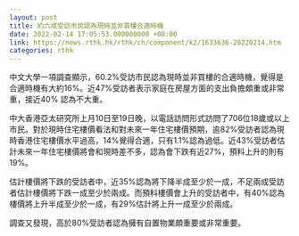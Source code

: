 ```yaml
---
layout: post
title: 約六成受訪市民認為現時並非買樓合適時機
date: 2022-02-14 17:05:53.000000000 +08:00
link: https://news.rthk.hk/rthk/ch/component/k2/1633636-20220214.htm
categories: rthk
---
```


中文大學一項調查顯示，60.2%受訪市民認為現時並非買樓的合適時機，覺得是合適時機有大約16%。近47%受訪者表示家庭在房屋方面的支出負擔頗重或非常重，接近40% 認為不大重。

中大香港亞太研究所上月10日至19日晚，以電話訪問形式訪問了706位18歲或以上市民。對於現時住宅樓價看法和對未來一年住宅樓價預期，逾82%受訪者認為現時香港住宅樓價水平過高，14%覺得合適，只有1.1%認為過低。近43%受訪者估計未來一年住宅樓價將會和現時差不多，認為會下跌有近27%，預料上升的則有19%。

估計樓價將下跌的受訪者中，近35%認為將下降半成至少於一成，不足兩成受訪者估計樓價將下跌一成至少於兩成。而預料樓價會上升的受訪者中，有40%認為樓價將上升半成至少於一成，有29%估計將上升一成至少於兩成。

調查又發現，高於80%受訪者認為擁有自置物業頗重要或非常重要。
